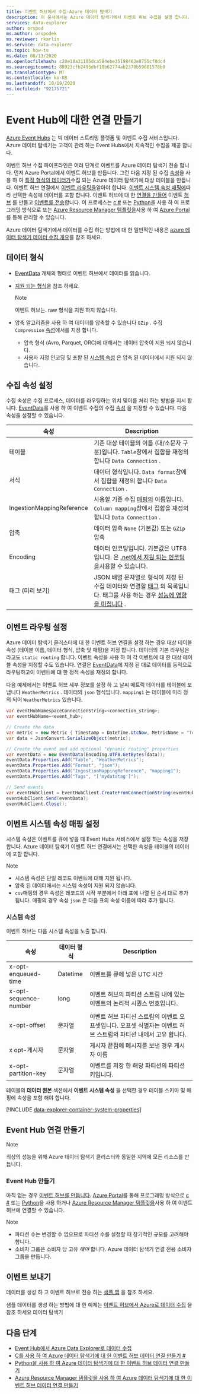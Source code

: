 ```yaml
---
title: 이벤트 허브에서 수집-Azure 데이터 탐색기
description: 이 문서에서는 Azure 데이터 탐색기에서 이벤트 허브 수집을 설명 합니다.
services: data-explorer
author: orspod
ms.author: orspodek
ms.reviewer: rkarlin
ms.service: data-explorer
ms.topic: how-to
ms.date: 08/13/2020
ms.openlocfilehash: c20e18a31105dca584ebe35198462e8755cf8dc4
ms.sourcegitcommit: 88923cfb2495dbf10b62774ab2370b59681578b9
ms.translationtype: MT
ms.contentlocale: ko-KR
ms.lasthandoff: 10/19/2020
ms.locfileid: "92175721"
---
```

# <a name="create-a-connection-to-event-hub"></a>Event Hub에 대한 연결 만들기

[Azure Event Hubs](https://docs.microsoft.com/azure/event-hubs/event-hubs-about) 는 빅 데이터 스트리밍 플랫폼 및 이벤트 수집 서비스입니다. Azure 데이터 탐색기는 고객이 관리 하는 Event Hubs에서 지속적인 수집을 제공 합니다.

이벤트 허브 수집 파이프라인은 여러 단계로 이벤트를 Azure 데이터 탐색기 전송 합니다. 먼저 Azure Portal에서 이벤트 허브를 만듭니다. 그런 다음 지정 된 수집 [속성](#set-ingestion-properties)을 사용 하 여 [특정 형식의 데이터가](#data-format)수집 되는 Azure 데이터 탐색기에 대상 테이블을 만듭니다. 이벤트 허브 연결에서 [이벤트 라우팅을](#set-events-routing)알아야 합니다. [이벤트 시스템 속성 매핑에](#set-event-system-properties-mapping)따라 선택한 속성에 데이터를 포함 합니다. 이벤트 허브에 대 한 [연결을 만들어](#create-event-hub-connection) 이벤트 [허브](#create-an-event-hub) 를 만들고 [이벤트를 전송](#send-events)합니다. 이 프로세스는 [c #](data-connection-event-hub-csharp.md) 또는 [Python](data-connection-event-hub-python.md)을 사용 하 여 프로그래밍 방식으로 또는 [Azure Resource Manager 템플릿을](data-connection-event-hub-resource-manager.md)사용 하 여 [Azure Portal](ingest-data-event-hub.md)를 통해 관리할 수 있습니다.

Azure 데이터 탐색기에서 데이터를 수집 하는 방법에 대 한 일반적인 내용은 [azure 데이터 탐색기 데이터 수집 개요](ingest-data-overview.md)를 참조 하세요.

## <a name="data-format"></a>데이터 형식

* [EventData](https://docs.microsoft.com/dotnet/api/microsoft.servicebus.messaging.eventdata?view=azure-dotnet) 개체의 형태로 이벤트 허브에서 데이터를 읽습니다.
* [지원 되는 형식](ingestion-supported-formats.md)을 참조 하세요.
    > [!NOTE]
    > 이벤트 허브는. raw 형식을 지원 하지 않습니다.

* 압축 알고리즘을 사용 하 여 데이터를 압축할 수 있습니다 `GZip` . 수집 `Compression` [속성](#set-ingestion-properties)에서를 지정 합니다.
   * 압축 형식 (Avro, Parquet, ORC)에 대해서는 데이터 압축이 지원 되지 않습니다.
   * 사용자 지정 인코딩 및 포함 된 [시스템 속성](#set-event-system-properties-mapping) 은 압축 된 데이터에서 지원 되지 않습니다.
  
## <a name="set-ingestion-properties"></a>수집 속성 설정

수집 속성은 수집 프로세스, 데이터를 라우팅하는 위치 및이를 처리 하는 방법을 지시 합니다. [EventData](https://docs.microsoft.com/dotnet/api/microsoft.servicebus.messaging.eventdata.properties?view=azure-dotnet#Microsoft_ServiceBus_Messaging_EventData_Properties)를 사용 하 여 이벤트 수집의 수집 [속성](ingestion-properties.md) 을 지정할 수 있습니다. 다음 속성을 설정할 수 있습니다.

|속성 |Description|
|---|---|
| 테이블 | 기존 대상 테이블의 이름 (대/소문자 구분)입니다. `Table`창에서 집합을 재정의 합니다 `Data Connection` . |
| 서식 | 데이터 형식입니다. `Data format`창에서 집합을 재정의 합니다 `Data Connection` . |
| IngestionMappingReference | 사용할 기존 수집 [매핑의](kusto/management/create-ingestion-mapping-command.md) 이름입니다. `Column mapping`창에서 집합을 재정의 합니다 `Data Connection` .|
| 압축 | 데이터 압축 `None` (기본값) 또는 `GZip` 압축|
| Encoding | 데이터 인코딩입니다. 기본값은 UTF8입니다. 은 [.net에서 지원 되는 인코딩을](https://docs.microsoft.com/dotnet/api/system.text.encoding?view=netframework-4.8#remarks)사용할 수 있습니다. |
| 태그 (미리 보기) | JSON 배열 문자열로 형식이 지정 된 수집 데이터와 연결할 [태그](kusto/management/extents-overview.md#extent-tagging) 의 목록입니다. 태그를 사용 하는 경우 [성능에 영향을 미칩니다](kusto/management/extents-overview.md#performance-notes-1) . |

<!--| Database | Name of the existing target database.|-->
<!--| Tags | String representing [tags](https://docs.microsoft.com/azure/kusto/management/extents-overview#extent-tagging) that will be attached to resulting extent. |-->

## <a name="set-events-routing"></a>이벤트 라우팅 설정

Azure 데이터 탐색기 클러스터에 대 한 이벤트 허브 연결을 설정 하는 경우 대상 테이블 속성 (테이블 이름, 데이터 형식, 압축 및 매핑)을 지정 합니다. 데이터의 기본 라우팅은 라고도 `static routing` 합니다.
이벤트 속성을 사용 하 여 각 이벤트에 대 한 대상 테이블 속성을 지정할 수도 있습니다. 연결은 [EventData](https://docs.microsoft.com/dotnet/api/microsoft.servicebus.messaging.eventdata.properties?view=azure-dotnet#Microsoft_ServiceBus_Messaging_EventData_Properties)에 지정 된 대로 데이터를 동적으로 라우팅하고이 이벤트에 대 한 정적 속성을 재정의 합니다.

다음 예제에서는 이벤트 허브 세부 정보를 설정 하 고 날씨 메트릭 데이터를 테이블에 보냅니다 `WeatherMetrics` .
데이터의 `json` 형식입니다. `mapping1` 는 테이블에 미리 정의 되어 `WeatherMetrics` 있습니다.

```csharp
var eventHubNamespaceConnectionString=<connection_string>;
var eventHubName=<event_hub>;

// Create the data
var metric = new Metric { Timestamp = DateTime.UtcNow, MetricName = "Temperature", Value = 32 }; 
var data = JsonConvert.SerializeObject(metric);

// Create the event and add optional "dynamic routing" properties
var eventData = new EventData(Encoding.UTF8.GetBytes(data));
eventData.Properties.Add("Table", "WeatherMetrics");
eventData.Properties.Add("Format", "json");
eventData.Properties.Add("IngestionMappingReference", "mapping1");
eventData.Properties.Add("Tags", "['mydatatag']");

// Send events
var eventHubClient = EventHubClient.CreateFromConnectionString(eventHubNamespaceConnectionString, eventHubName);
eventHubClient.Send(eventData);
eventHubClient.Close();
```

## <a name="set-event-system-properties-mapping"></a>이벤트 시스템 속성 매핑 설정

시스템 속성은 이벤트를 큐에 넣을 때 Event Hubs 서비스에서 설정 하는 속성을 저장 합니다. Azure 데이터 탐색기 이벤트 허브 연결에서는 선택한 속성을 테이블의 데이터에 포함 합니다.

> [!Note]
> * 시스템 속성은 단일 레코드 이벤트에 대해 지원 됩니다.
> * 압축 된 데이터에서는 시스템 속성이 지원 되지 않습니다.
> * `csv`매핑의 경우 속성은 레코드의 시작 부분에서 아래 표에 나열 된 순서 대로 추가 됩니다. 매핑의 경우 속성 `json` 은 다음 표의 속성 이름에 따라 추가 됩니다.

### <a name="system-properties"></a>시스템 속성

이벤트 허브는 다음 시스템 속성을 노출 합니다.

|속성 |데이터 형식 |Description|
|---|---|---|
| x-opt-enqueued-time |Datetime | 이벤트를 큐에 넣은 UTC 시간 |
| x-opt-sequence-number |long | 이벤트 허브의 파티션 스트림 내에 있는 이벤트의 논리적 시퀀스 번호입니다.
| x-opt-offset |문자열 | 이벤트 허브 파티션 스트림의 이벤트 오프셋입니다. 오프셋 식별자는 이벤트 허브 스트림의 파티션 내에서 고유 합니다. |
| x opt-게시자 |문자열 | 게시자 끝점에 메시지를 보낸 경우 게시자 이름 |
| x-opt-partition-key |문자열 |이벤트를 저장 한 해당 파티션의 파티션 키입니다. |

테이블의 **데이터 원본** 섹션에서 **이벤트 시스템 속성** 을 선택한 경우 테이블 스키마 및 매핑에 속성을 포함 해야 합니다.

[!INCLUDE [data-explorer-container-system-properties](includes/data-explorer-container-system-properties.md)]

## <a name="create-event-hub-connection"></a>Event Hub 연결 만들기

> [!Note]
> 최상의 성능을 위해 Azure 데이터 탐색기 클러스터와 동일한 지역에 모든 리소스를 만듭니다.

### <a name="create-an-event-hub"></a>Event Hub 만들기

아직 없는 경우 [이벤트 허브를 만듭니다](https://docs.microsoft.com/azure/event-hubs/event-hubs-create). [Azure Portal](ingest-data-event-hub.md)를 통해 프로그래밍 방식으로 [c #](data-connection-event-hub-csharp.md) 또는 [Python](data-connection-event-hub-python.md)을 사용 하거나 [Azure Resource Manager 템플릿을](data-connection-event-hub-resource-manager.md)사용 하 여 이벤트 허브에 연결할 수 있습니다.


> [!Note]
> * 파티션 수는 변경할 수 없으므로 파티션 수를 설정할 때 장기적인 규모를 고려해야 합니다.
> * 소비자 그룹은 소비자 당 고유 *해야* 합니다. Azure 데이터 탐색기 연결 전용 소비자 그룹을 만듭니다.

## <a name="send-events"></a>이벤트 보내기

데이터를 생성 하 고 이벤트 허브로 전송 하는 [샘플 앱](https://github.com/Azure-Samples/event-hubs-dotnet-ingest) 을 참조 하세요.

샘플 데이터를 생성 하는 방법에 대 한 예제는 [이벤트 허브에서 Azure로 데이터 수집](ingest-data-event-hub.md#generate-sample-data) 을 참조 하세요 데이터 탐색기

## <a name="next-steps"></a>다음 단계

* [Event Hub에서 Azure Data Explorer로 데이터 수집](ingest-data-event-hub.md)
* [C를 사용 하 여 Azure 데이터 탐색기에 대 한 이벤트 허브 데이터 연결 만들기 #](data-connection-event-hub-csharp.md)
* [Python을 사용 하 여 Azure 데이터 탐색기에 대 한 이벤트 허브 데이터 연결 만들기](data-connection-event-hub-python.md)
* [Azure Resource Manager 템플릿을 사용 하 여 Azure 데이터 탐색기에 대 한 이벤트 허브 데이터 연결 만들기](data-connection-event-hub-resource-manager.md)
